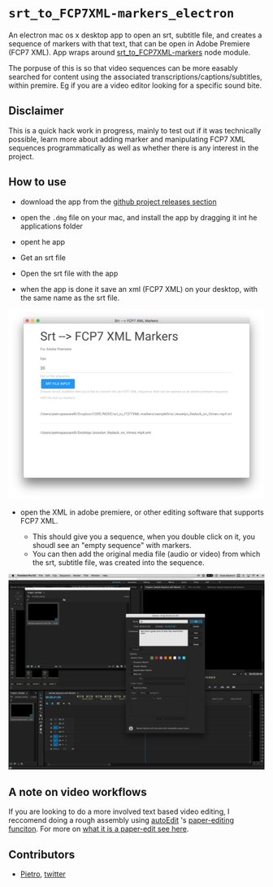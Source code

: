# `srt_to_FCP7XML-markers_electron` 

An electron mac os x desktop app to open an srt, subtitle file, and creates a sequence of markers with that text, that can be open in Adobe Premiere (FCP7 XML). App wraps around [srt_to_FCP7XML-markers](https://github.com/pietrop/srt_to_FCP7XML-markers) node module.

The porpuse of this is so that video sequences can be more easably searched for content using the associated transcriptions/captions/subtitles, within premire. Eg if you are a video editor looking for a specific sound bite.


## Disclaimer 

This is a quick hack work in progress, mainly to test out if it was technically possible, learn more about adding marker and manipulating FCP7 XML sequences programmatically as well as whether there is any interest in the project. 


## How to use 


- download the app from the [github project releases section](https://github.com/pietrop/srt_to_FCP7XML-markers_electron/releases)

- open the `.dmg` file on your mac, and install the app by dragging it int he applications folder

- opent he app 

- Get an srt file 
- Open the srt file with the app 
- when the app is done it save an xml (FCP7 XML) on your desktop, with the same name as the srt file. 


![demo img](./screenshots/demo.png)


- open the XML in adobe premiere, or other editing software that supports FCP7 XML.

	- This should give you a sequence, when you double click on it, you shoudl see an "empty sequence" with markers. 
	- You can then add the original media file (audio or video) from which the srt, subtitle file, was created into the sequence.



![markers_in_premiere](./screenshots/markers_in_premiere.png)


## A note on video workflows

If you are looking to do a more involved text based video editing, I reccomend doing a rough assembly using [autoEdit](http://autoedit.io) 's [paper-editing funciton](https://pietropassarelli.gitbooks.io/autoedit2-user-manual/content/paperediting.html). For more on [what it is a paper-edit see here](https://pietropassarelli.gitbooks.io/how-to-tell-compelling-stories-out-of-video-inter/content/).


## Contributors 

- [Pietro](http://github.com/pietrop), [twitter](http://twitter.com/pietropassarell)

<!-- 
## Stack 

- [electron dialog](https://electronjs.org/docs/api/dialog)
- [bootswatch](https://bootswatch.com/)
- [on click listener](https://www.w3schools.com/js/js_htmldom_eventlistener.asp) -->